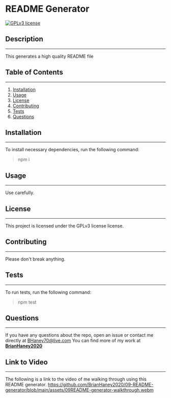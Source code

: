 # README Generator #

[![GPLv3 license](https://img.shields.io/badge/License-GPLv3-blue.svg)](http://perso.crans.org/besson/LICENSE.html)

## Description ##
----------------------------------------
This generates a high quality  README file


## Table of Contents ##
-----------------------------------------
1. [Installation](#installation)
2. [Usage](#usage)
3. [License](#license)
4. [Contributing](#contributing)
5. [Tests](#tests)
6. [Questions](#questions)


## Installation ##
------------------------------------------
To install necessary dependencies, run the following command:
>npm i


## Usage ##
------------------------------------------
Use carefully.


## License ##
------------------------------------------
This project is licensed under the GPLv3 license license.


## Contributing ##
-----------------------------------------
Please don't break anything.


## Tests ##
-----------------------------------------
To run tests, run the following command:
>npm test


## Questions ##
----------------------------------------
If you have any questions about the repo, open an issue or contact me directly at BHaney70@live.com
You can find more of my work at **[BrianHaney2020](https://github.com/BrianHaney2020)**


## Link to Video ##
-----------------------------------------
The following is a link to the video of me walking through using this README generator.
https://github.com/BrianHaney2020/09-README-generator/blob/main/assets/09README-generator-walkthrough.webm




